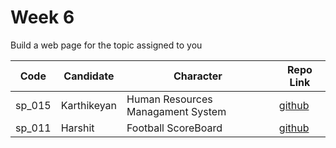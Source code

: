 # Week 6
Build a web page for the topic assigned to you

| Code | Candidate | Character| Repo Link |
| --------- | --------- | ---- | --- |
| sp_015 | Karthikeyan | Human Resources Managament System | [github](https://github.com/karthikeyanranasthala/masai-week-6) |
| sp_011 | Harshit | Football ScoreBoard | [github](https://github.com/harshit860/masai-week-6) |
